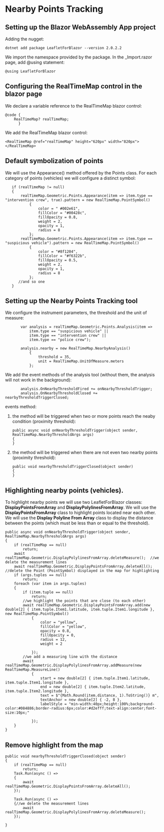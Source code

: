 # Nearby Points Tracking

## Setting up the Blazor WebAssembly App project

Adding the nugget:
  
    dotnet add package LeafletForBlazor --version 2.0.2.2

We import the namespace provided by the package. In the _Import.razor page, add @using statement:

    @using LeafletForBlazor

## Configuring the **RealTimeMap** control in the blazor page

We declare a variable reference to the RealTimeMap blazor control:

    @code {
        RealTimeMap? realTimeMap;
          }

We add the RealTimeMap blazor control:

    <RealTimeMap @ref="realTimeMap" height="620px" width="820px"></RealTimeMap>

## Default symbolization of points

We will use the Appearance() method offered by the Points class. For each category of points (vehicles) we will configure a distinct symbol:


       if (realTimeMap != null)
       {
           realTimeMap.Geometric.Points.Appearance(item => item.type == "intervention crew", true).pattern = new RealTimeMap.PointSymbol()
               {
                   color = " #002e61",
                   fillColor = "#00428c",
                   fillOpacity = 0.8,
                   weight = 2,
                   opacity = 1,
                   radius = 8
               };
           realTimeMap.Geometric.Points.Appearance(item => item.type == "suspicious vehicle").pattern = new RealTimeMap.PointSymbol()
               {
                   color = "#8f1204",
                   fillColor = "#f6322b",
                   fillOpacity = 0.5,
                   weight = 2,
                   opacity = 1,
                   radius = 8
               };
          //and so one
       }

## Setting up the Nearby Points Tracking tool

We configure the instrument parameters, the threshold and the unit of measure:

           var analysis = realTimeMap.Geometric.Points.Analysis(item =>
               item.type == "suspicious vehicle" ||
               item.type == "intervention crew" ||
               item.type == "police crew");
               
           analysis.nearby = new RealTimeMap.NearbyAnalysis()
               {
                   threshold = 35,
                   unit = RealTimeMap.UnitOfMeasure.meters
               };
               
We add the event methods of the analysis tool (without them, the analysis will not work in the background):

           analysis.OnNearbyThresholdFired += onNearbyThresholdTrigger;
           analysis.OnNearbyThresholdClosed += nearbyThresholdTriggerClosed;

events method:

1. the method will be triggered when two or more points reach the neaby condition (proximity threshold):

       public async void onNearbyThresholdTrigger(object sender, RealTimeMap.NearbyThresholdArgs args)
       {
       }

3. the method will be triggered when there are not even two nearby points (proximity threshold):

       public void nearbyThresholdTriggerClosed(object sender)
       {
       }

## Highlighting nearby points (vehicles).

To highlight nearby points we will use two LeafletForBlazor classes: **DisplayPointsFromArray** and **DisplayPolylinesFromArray**.
We will use the **DisplayPointsFromArray** class to highlight points located near each other.
We will use the **Display Polyline From Array** class to display the distance between the points (which must be less than or equal to the threshold).

    public async void onNearbyThresholdTrigger(object sender, RealTimeMap.NearbyThresholdArgs args)
    {
        if (realTimeMap == null)
            return;
        await realTimeMap.Geometric.DisplayPolylinesFromArray.deleteMeasure();  //we delete the measurement lines
        await realTimeMap.Geometric.DisplayPointsFromArray.deleteAll();          //delete the Point (PointSymbol) displayed in the map for highlighting
        if (args.tuples == null)
            return;
        foreach (var item in args.tuples)
        {
            if (item.tuple == null)
                return;
            //we highlight the points that are close (to each other)
            await realTimeMap.Geometric.DisplayPointsFromArray.add(new double[2] { item.tuple.Item1.latitude, item.tuple.Item1.longitude }, new RealTimeMap.PointSymbol()
                {
                    color = "yellow",
                    fillColor = "yellow",
                    opacity = 0.8,
                    fillOpacity = 0,
                    radius = 12,
                    weight = 2

                });
            //we add a measuring line with the distance
            await realTimeMap.Geometric.DisplayPolylinesFromArray.addMeasure(new RealTimeMap.MeasureLine()
                {
                    start = new double[2] { item.tuple.Item1.latitude, item.tuple.Item1.longitude },
                    end = new double[2] { item.tuple.Item2.latitude, item.tuple.Item2.longitude },
                    text = $"{Math.Round(item.distance, 1).ToString()} m",
                    textAnchor = new double[2] { -2, 8 },
                    labelStyle = "min-width:40px;height:100%;background-color:#084886;border-radius:6px;color:#d2efff;text-align:center;font-size:10px;"

                });
        }
    }

## Remove highlight from the map

    public void nearbyThresholdTriggerClosed(object sender)
    {
        if (realTimeMap == null)
            return;
        Task.Run(async () =>
        {
            await realTimeMap.Geometric.DisplayPointsFromArray.deleteAll();
        });

        Task.Run(async () =>
        {//we delete the measurement lines
            await realTimeMap.Geometric.DisplayPolylinesFromArray.deleteMeasure();
        });

    }

